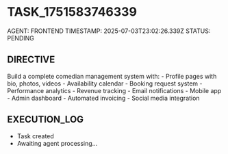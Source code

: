 # TASK_1751583746339
AGENT: FRONTEND
TIMESTAMP: 2025-07-03T23:02:26.339Z
STATUS: PENDING

## DIRECTIVE
Build a complete comedian management system with:   - Profile pages with bio, photos, videos   - Availability calendar   - Booking request system   - Performance analytics   - Revenue tracking   - Email notifications   - Mobile app   - Admin dashboard   - Automated invoicing   - Social media integration

## EXECUTION_LOG
- Task created
- Awaiting agent processing...
